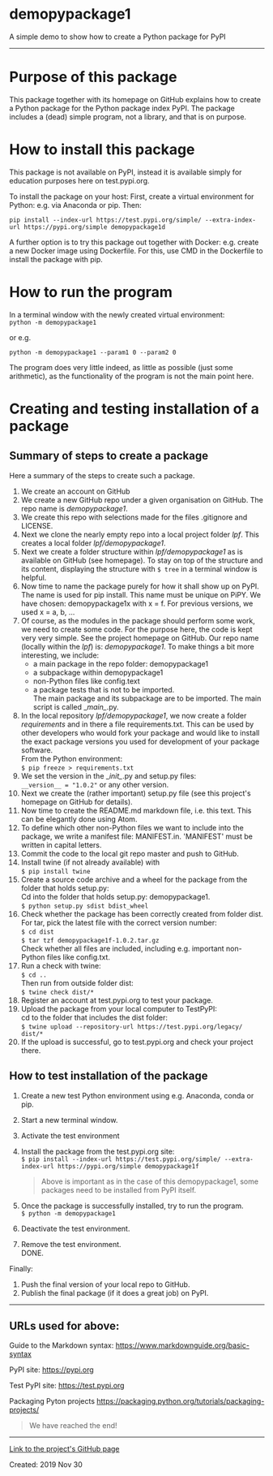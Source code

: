 # demopypackage1
A simple demo to show how to create a Python package for PyPI

***
# Purpose of this package
This package together with its homepage on GitHub explains how to create a Python package for the Python package index PyPI.
The package includes a (dead) simple program, not a library, and that is on purpose.

# How to install this package
This package is not available on PyPI, instead it is available simply for education purposes here on test.pypi.org.

To install the package on your host:
First, create a virtual environment for Python:
e.g. via Anaconda or pip.
Then:

`pip install --index-url https://test.pypi.org/simple/ --extra-index-url https://pypi.org/simple demopypackage1d`

A further option is to try this package out together with Docker: e.g. create a new Docker image using Dockerfile. For this, use CMD in the Dockerfile to install the package with pip.

# How to run the program
In a terminal window with the newly created virtual environment:  
`python -m demopypackage1`

or e.g.   

`python -m demopypackage1 --param1 0 --param2 0`

The program does very little indeed, as little as possible (just some arithmetic), as the functionality of the program is not the main point here.

# Creating and testing installation of a package
## Summary of steps to create a package
Here a summary of the steps to create such a package.
1. We create an account on GitHub
2. We create a new GitHub repo under a given organisation on GitHub. The repo name is *demopypackage1*.
3. We create this repo with selections made for the files .gitignore and LICENSE.
4. Next we clone the nearly empty repo into a local project folder *lpf*. This creates a local folder *lpf/demopypackage1*.
5. Next we create a folder structure within *lpf/demopypackage1* as is available on GitHub (see homepage). To stay on top of the structure and its content, displaying the structure with `$ tree` in a terminal window is helpful.
6. Now time to name the package purely for how it shall show up on PyPI. The name is used for pip install.
This name must be unique on PiPY. We have chosen: demopypackage1x with x = f. For previous versions, we used x = a, b, ...
7. Of course, as the modules in the package should perform some work, we need to create some code. For the purpose here, the code is kept very very simple.
See the project homepage on GitHub.
Our repo name (locally within the *lpf*) is: *demopypackage1*.
To make things a bit more interesting, we include:
	- a main package in the repo folder: demopypackage1
	- a subpackage within demopypackage1
	- non-Python files like config.text
	- a package tests that is not to be imported.  
The main package and its subpackage are to be imported.
The main script is called \__main\__.py.
8. In the local repository *lpf/demopypackage1*, we now create a folder *requirements* and in there a file requirements.txt. This can be used by other developers who would fork your package and would like to install the exact package versions you used for development of your package software.   
From the Python environment:  
`$ pip freeze > requirements.txt`
9. We set the version in the \__init\__.py and setup.py files:  	
`__version__ = "1.0.2"` or any other version.
10. Next we create the (rather important) setup.py file (see this project's homepage on GitHub for details).
11. Now time to create the README.md markdown file, i.e. this text. This can be elegantly done using Atom.
12. To define which other non-Python files we want to include into the package, we write a manifest file: MANIFEST.in. 'MANIFEST' must be written in capital letters.
13. Commit the code to the local git repo master and push to GitHub.
14. Install twine (if not already available) with    
`$ pip install twine`
15. Create a source code archive and a wheel for the package from the folder that holds setup.py:  
Cd into the folder that holds setup.py: demopypackage1.   
`$ python setup.py sdist bdist_wheel`
16. Check whether the package has been correctly created from folder dist. For tar, pick the latest file with the correct version number:  
`$ cd dist`    
`$ tar tzf demopypackage1f-1.0.2.tar.gz`    
Check whether all files are included, including e.g. important non-Python files like config.txt.
17. Run a check with twine:     
`$ cd ..`    
Then run from outside folder dist:      
`$ twine check dist/*`
18. Register an account at test.pypi.org to test your package.
19. Upload the package from your local computer to TestPyPI:  
cd to the folder that includes the dist folder:   
`$ twine upload --repository-url https://test.pypi.org/legacy/ dist/* `
20. If the upload is successful, go to test.pypi.org and check your project there.


## How to test installation of the package
1. Create a new test Python environment using e.g. Anaconda, conda or pip.
2. Start a new terminal window.
3. Activate the test environment
4. Install the package from the test.pypi.org site:   
`$ pip install --index-url https://test.pypi.org/simple/ --extra-index-url https://pypi.org/simple demopypackage1f`

    > Above is important as in the case of this demopypackage1, some packages need to be installed from PyPI itself.

5. Once the package is successfully installed, try to run the program.    
`$ python -m demopypackage1`
6. Deactivate the test environment.
7. Remove the test environment.   
DONE.

Finally:
1. Push the final version of your local repo to GitHub.
2. Publish the final package (if it does a great job) on PyPI.
***
## URLs used for above:   
Guide to the Markdown syntax:    https://www.markdownguide.org/basic-syntax

PyPI site:
https://pypi.org

Test PyPI site:
https://test.pypi.org

Packaging Pyton projects
https://packaging.python.org/tutorials/packaging-projects/

> We have reached the end!

***
[Link to the project's GitHub page](https://github.com/YUCtechlab/demopypackage1)

Created: 2019 Nov 30
